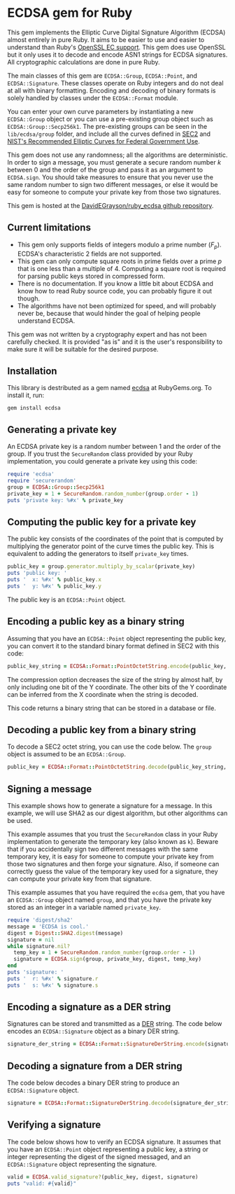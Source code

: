 # ECDSA gem for Ruby

This gem implements the Elliptic Curve Digital Signature Algorithm (ECDSA) almost entirely in pure Ruby.
It aims to be easier to use and easier to understand than Ruby's [OpenSSL EC support](http://www.ruby-doc.org/stdlib/libdoc/openssl/rdoc/OpenSSL/PKey/EC.html).
This gem does use OpenSSL but it only uses it to decode and encode ASN1 strings for ECDSA signatures.
All cryptographic calculations are done in pure Ruby.

The main classes of this gem are `ECDSA::Group`, `ECDSA::Point`, and `ECDSA::Signature`.
These classes operate on Ruby integers and do not deal at all with binary formatting.
Encoding and decoding of binary formats is solely handled by classes under the `ECDSA::Format` module.

You can enter your own curve parameters by instantiating a new `ECDSA::Group` object or you can
use a pre-existing group object such as `ECDSA::Group::Secp256k1`.
The pre-existing groups can be seen in the `lib/ecdsa/group` folder, and include all the curves
defined in [SEC2](http://www.secg.org/collateral/sec2_final.pdf) and [NIST's Recommended Elliptic Curves for Federal Government Use](http://csrc.nist.gov/groups/ST/toolkit/documents/dss/NISTReCur.pdf).

This gem does not use any randomness; all the algorithms are deterministic.
In order to sign a message, you must generate a secure random number _k_ between 0
and the order of the group and pass it as an argument to `ECDSA.sign`.
You should take measures to ensure that you never use the same random number to sign
two different messages, or else it would be easy for someone to compute your
private key from those two signatures.

This gem is hosted at the [DavidEGrayson/ruby_ecdsa github repository](https://github.com/DavidEGrayson/ruby_ecdsa).

## Current limitations

- This gem only supports fields of integers modulo a prime number (_F<sub>p</sub>_).
  ECDSA's characteristic 2 fields are not supported.
- This gem can only compute square roots in prime fields over a prime _p_
  that is one less than a multiple of 4.
  Computing a square root is required for parsing public keys stored in compressed form.
- There is no documentation.  If you know a little bit about ECDSA and know how to read
  Ruby source code, you can probably figure it out though.
- The algorithms have not been optimized for speed, and will probably never be, because that
  would hinder the goal of helping people understand ECDSA.

This gem was not written by a cryptography expert and has not been carefully checked.
It is provided "as is" and it is the user's responsibility to make sure it will be
suitable for the desired purpose.

## Installation

This library is destributed as a gem named [ecdsa](https://rubygems.org/gems/ecdsa) at RubyGems.org.  To install it, run:

    gem install ecdsa

## Generating a private key

An ECDSA private key is a random number between 1 and the order of the group.
If you trust the `SecureRandom` class provided by your Ruby implementation, you could
generate a private key using this code:

```ruby
require 'ecdsa'
require 'securerandom'
group = ECDSA::Group::Secp256k1
private_key = 1 + SecureRandom.random_number(group.order - 1)
puts 'private key: %#x' % private_key
```

## Computing the public key for a private key

The public key consists of the coordinates of the point that is computed by
multiplying the generator point of the curve times the public key.
This is equivalent to adding the generators to itself `private_key` times.

```ruby
public_key = group.generator.multiply_by_scalar(private_key)
puts 'public key: '
puts '  x: %#x' % public_key.x
puts '  y: %#x' % public_key.y
```

The public key is an `ECDSA::Point` object.
    
## Encoding a public key as a binary string

Assuming that you have an `ECDSA::Point` object representing the public key,
you can convert it to the standard binary format defined in SEC2 with this code:

```ruby
public_key_string = ECDSA::Format::PointOctetString.encode(public_key, compression: true)
```

The compression option decreases the size of the string by almost half, by only
including one bit of the Y coordinate.  The other bits of the Y coordinate can
be inferred from the X coordinate when the string is decoded.
    
This code returns a binary string that can be stored in a database or file.

## Decoding a public key from a binary string

To decode a SEC2 octet string, you can use the code below.
The `group` object is assumed to be an `ECDSA::Group`.

```ruby
public_key = ECDSA::Format::PointOctetString.decode(public_key_string, group)
```

## Signing a message

This example shows how to generate a signature for a message.
In this example, we will use SHA2 as our digest algorithm, but other algorithms
can be used.

This example assumes that you trust the `SecureRandom` class in your
Ruby implementation to generate the temporary key (also known as `k`).
Beware that if you accidentally sign two different messages with the same
temporary key, it is easy for someone to compute your private key from those
two signatures and then forge your signature.
Also, if someone can correctly guess the value of the temporary key used for
a signature, they can compute your private key from that signature.

This example assumes that you have required the `ecdsa` gem, that you have
an `ECDSA::Group` object named `group`, and that you have the private key
stored as an integer in a variable named `private_key`.

```ruby
require 'digest/sha2'
message = 'ECDSA is cool.'
digest = Digest::SHA2.digest(message)
signature = nil
while signature.nil?
  temp_key = 1 + SecureRandom.random_number(group.order - 1)
  signature = ECDSA.sign(group, private_key, digest, temp_key)
end
puts 'signature: '
puts '  r: %#x' % signature.r
puts '  s: %#x' % signature.s
```
    
## Encoding a signature as a DER string

Signatures can be stored and transmitted as a [DER](http://en.wikipedia.org/wiki/X.690) string.
The code below encodes an `ECDSA::Signature` object as a binary DER string.

```ruby
signature_der_string = ECDSA::Format::SignatureDerString.encode(signature)
```

## Decoding a signature from a DER string

The code below decodes a binary DER string to produce an `ECDSA::Signature` object.

```ruby
signature = ECDSA::Format::SignatureDerString.decode(signature_der_string)
```
    
## Verifying a signature

The code below shows how to verify an ECDSA signature.
It assumes that you have an `ECDSA::Point` object representing a public key,
a string or integer representing the digest of the signed messaged, and
an `ECDSA::Signature` object representing the signature.

```ruby
valid = ECDSA.valid_signature?(public_key, digest, signature)
puts "valid: #{valid}"
```